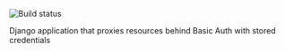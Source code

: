 ![Build status](https://travis-ci.org/nalch/basicdeauth.svg?branch=master)

Django application that proxies resources behind Basic Auth with stored credentials
